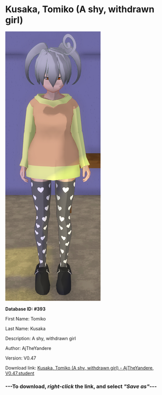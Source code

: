 # Kusaka, Tomiko (A shy, withdrawn girl)

<img src="https://raw.githubusercontent.com/Arbiter1223/Daigaku-Gurashi-Custom-Students/master/Students/Files/Kusaka%2C%20Tomiko%20(A%20shy%2C%20withdrawn%20girl).png" title="Kusaka, Tomiko (A shy, withdrawn girl) - AjTheYandere, V0.47">

**Database ID: #393**

First Name: Tomiko

Last Name: Kusaka

Description: A shy, withdrawn girl

Author: AjTheYandere

Version: V0.47

Download link: <a href="https://raw.githubusercontent.com/Arbiter1223/Daigaku-Gurashi-Custom-Students/master/Students/Files/Kusaka%2C%20Tomiko%20(A%20shy%2C%20withdrawn%20girl)%20-%20AjTheYandere%2C%20V0.47.student">Kusaka, Tomiko (A shy, withdrawn girl) - AjTheYandere, V0.47.student</a>

### ---**To download, _right-click_ the link, and select _"Save as"_**---
